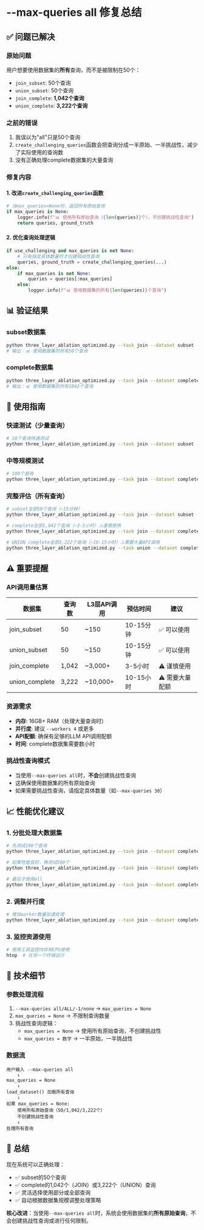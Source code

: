 # --max-queries all 修复总结

## ✅ 问题已解决

### 原始问题
用户想要使用数据集的**所有**查询，而不是被限制在50个：
- `join_subset`: 50个查询
- `union_subset`: 50个查询  
- `join_complete`: **1,042个查询**
- `union_complete`: **3,222个查询**

### 之前的错误
1. 我误以为"all"只是50个查询
2. `create_challenging_queries`函数会把查询分成一半原始、一半挑战性，减少了实际使用的查询数
3. 没有正确处理complete数据集的大量查询

### 修复内容

#### 1. 改进`create_challenging_queries`函数
```python
# 当max_queries=None时，返回所有原始查询
if max_queries is None:
    logger.info(f"📊 使用所有原始查询（{len(queries)}个），不创建挑战性查询")
    return queries, ground_truth
```

#### 2. 优化查询处理逻辑
```python
if use_challenging and max_queries is not None:
    # 只有指定具体数量时才创建挑战性查询
    queries, ground_truth = create_challenging_queries(...)
else:
    if max_queries is not None:
        queries = queries[:max_queries]
    else:
        logger.info(f"📊 使用数据集的所有{len(queries)}个查询")
```

## 📊 验证结果

### subset数据集
```bash
python three_layer_ablation_optimized.py --task join --dataset subset --max-queries all
# 输出：📊 使用数据集的所有50个查询
```

### complete数据集
```bash
python three_layer_ablation_optimized.py --task join --dataset complete --max-queries all
# 输出：📊 使用数据集的所有1042个查询
```

## 🎯 使用指南

### 快速测试（少量查询）
```bash
# 10个查询快速测试
python three_layer_ablation_optimized.py --task join --dataset subset --max-queries 10
```

### 中等规模测试
```bash
# 100个查询
python three_layer_ablation_optimized.py --task join --dataset complete --max-queries 100
```

### 完整评估（所有查询）
```bash
# subset全部50个查询（~15分钟）
python three_layer_ablation_optimized.py --task join --dataset subset --max-queries all

# complete全部1,042个查询（~3-5小时）⚠️谨慎使用
python three_layer_ablation_optimized.py --task join --dataset complete --max-queries all

# UNION complete全部3,222个查询（~10-15小时）⚠️需要大量API调用
python three_layer_ablation_optimized.py --task union --dataset complete --max-queries all
```

## ⚠️ 重要提醒

### API调用量估算
| 数据集 | 查询数 | L3层API调用 | 预估时间 | 建议 |
|--------|--------|------------|----------|------|
| join_subset | 50 | ~150 | 10-15分钟 | ✅ 可以使用 |
| union_subset | 50 | ~150 | 10-15分钟 | ✅ 可以使用 |
| join_complete | 1,042 | ~3,000+ | 3-5小时 | ⚠️ 谨慎使用 |
| union_complete | 3,222 | ~10,000+ | 10-15小时 | ⚠️ 需要大量配额 |

### 资源需求
- **内存**: 16GB+ RAM（处理大量查询时）
- **并行度**: 建议 `--workers 4` 或更多
- **API配额**: 确保有足够的LLM API调用配额
- **时间**: complete数据集需要数小时

### 挑战性查询模式
- 当使用`--max-queries all`时，**不会**创建挑战性查询
- 这确保使用数据集的所有原始查询
- 如果需要挑战性查询，请指定具体数量（如`--max-queries 30`）

## 📈 性能优化建议

### 1. 分批处理大数据集
```bash
# 先测试100个查询
python three_layer_ablation_optimized.py --task join --dataset complete --max-queries 100

# 如果性能良好，再测试500个
python three_layer_ablation_optimized.py --task join --dataset complete --max-queries 500

# 最后才使用all
python three_layer_ablation_optimized.py --task join --dataset complete --max-queries all
```

### 2. 调整并行度
```bash
# 增加worker数量加速处理
python three_layer_ablation_optimized.py --task join --dataset complete --max-queries all --workers 8
```

### 3. 监控资源使用
```bash
# 使用工具监控内存和CPU使用
htop  # 在另一个终端运行
```

## 🔧 技术细节

### 参数处理流程
1. `--max-queries all/ALL/-1/none` → `max_queries = None`
2. `max_queries = None` → 不限制查询数量
3. 挑战性查询逻辑：
   - `max_queries = None` → 使用所有原始查询，不创建挑战性
   - `max_queries = 数字` → 一半原始，一半挑战性

### 数据流
```
用户输入 --max-queries all
    ↓
max_queries = None
    ↓
load_dataset() 加载所有查询
    ↓
如果 max_queries = None:
    使用所有原始查询（50/1,042/3,222个）
    不创建挑战性查询
    ↓
处理所有查询
```

## 🎉 总结

现在系统可以正确处理：
- ✅ subset的50个查询
- ✅ complete的1,042个（JOIN）或3,222个（UNION）查询
- ✅ 灵活选择使用部分或全部查询
- ✅ 自动根据数据集规模调整处理策略

**核心改进**：当使用`--max-queries all`时，系统会使用数据集的**所有原始查询**，不会创建挑战性查询或进行任何限制。